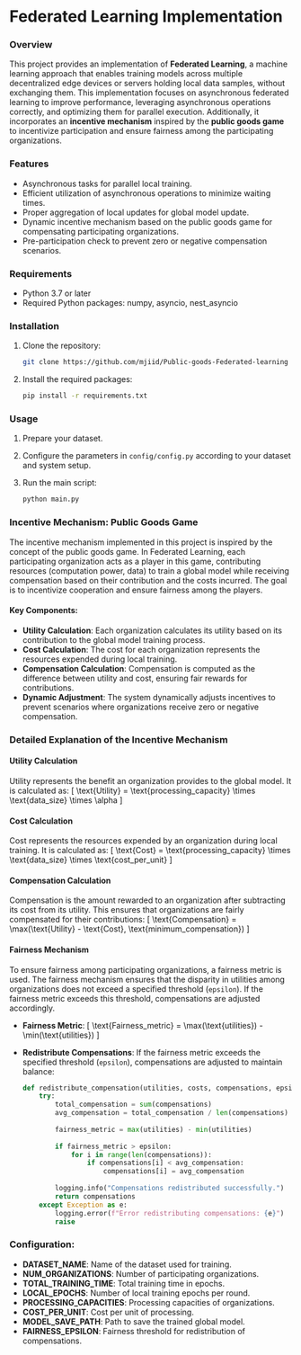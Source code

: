 # Federated Learning Implementation
### Overview
This project provides an implementation of **Federated Learning**, a machine learning approach that enables training models across multiple decentralized edge devices or servers holding local data samples, without exchanging them. This implementation focuses on asynchronous federated learning to improve performance, leveraging asynchronous operations correctly, and optimizing them for parallel execution. Additionally, it incorporates an **incentive mechanism** inspired by the **public goods game** to incentivize participation and ensure fairness among the participating organizations.

### Features
- Asynchronous tasks for parallel local training.
- Efficient utilization of asynchronous operations to minimize waiting times.
- Proper aggregation of local updates for global model update.
- Dynamic incentive mechanism based on the public goods game for compensating participating organizations.
- Pre-participation check to prevent zero or negative compensation scenarios.

### Requirements
- Python 3.7 or later
- Required Python packages: numpy, asyncio, nest_asyncio

### Installation
1. Clone the repository:
    ```bash
    git clone https://github.com/mjiid/Public-goods-Federated-learning
    ```

2. Install the required packages:
    ```bash
    pip install -r requirements.txt
    ```

### Usage
1. Prepare your dataset.

2. Configure the parameters in `config/config.py` according to your dataset and system setup.

3. Run the main script:
    ```bash
    python main.py
    ```

### Incentive Mechanism: Public Goods Game
The incentive mechanism implemented in this project is inspired by the concept of the public goods game. In Federated Learning, each participating organization acts as a player in this game, contributing resources (computation power, data) to train a global model while receiving compensation based on their contribution and the costs incurred. The goal is to incentivize cooperation and ensure fairness among the players.

#### Key Components:
- **Utility Calculation**: Each organization calculates its utility based on its contribution to the global model training process.
- **Cost Calculation**: The cost for each organization represents the resources expended during local training.
- **Compensation Calculation**: Compensation is computed as the difference between utility and cost, ensuring fair rewards for contributions.
- **Dynamic Adjustment**: The system dynamically adjusts incentives to prevent scenarios where organizations receive zero or negative compensation.

### Detailed Explanation of the Incentive Mechanism

#### Utility Calculation
Utility represents the benefit an organization provides to the global model. It is calculated as:
\[ \text{Utility} = \text{processing\_capacity} \times \text{data\_size} \times \alpha \]

#### Cost Calculation
Cost represents the resources expended by an organization during local training. It is calculated as:
\[ \text{Cost} = \text{processing\_capacity} \times \text{data\_size} \times \text{cost\_per\_unit} \]

#### Compensation Calculation
Compensation is the amount rewarded to an organization after subtracting its cost from its utility. This ensures that organizations are fairly compensated for their contributions:
\[ \text{Compensation} = \max(\text{Utility} - \text{Cost}, \text{minimum\_compensation}) \]

#### Fairness Mechanism
To ensure fairness among participating organizations, a fairness metric is used. The fairness mechanism ensures that the disparity in utilities among organizations does not exceed a specified threshold (`epsilon`). If the fairness metric exceeds this threshold, compensations are adjusted accordingly.

- **Fairness Metric**: 
  \[ \text{Fairness\_metric} = \max(\text{utilities}) - \min(\text{utilities}) \]

- **Redistribute Compensations**: If the fairness metric exceeds the specified threshold (`epsilon`), compensations are adjusted to maintain balance:
  ```python
  def redistribute_compensation(utilities, costs, compensations, epsilon):
      try:
          total_compensation = sum(compensations)
          avg_compensation = total_compensation / len(compensations)
          
          fairness_metric = max(utilities) - min(utilities)
          
          if fairness_metric > epsilon:
              for i in range(len(compensations)):
                  if compensations[i] < avg_compensation:
                      compensations[i] = avg_compensation
          
          logging.info("Compensations redistributed successfully.")
          return compensations
      except Exception as e:
          logging.error(f"Error redistributing compensations: {e}")
          raise

### Configuration:
- **DATASET_NAME**: Name of the dataset used for training.
- **NUM_ORGANIZATIONS**: Number of participating organizations.
- **TOTAL_TRAINING_TIME**: Total training time in epochs.
- **LOCAL_EPOCHS**: Number of local training epochs per round.
- **PROCESSING_CAPACITIES**: Processing capacities of organizations.
- **COST_PER_UNIT**: Cost per unit of processing.
- **MODEL_SAVE_PATH**: Path to save the trained global model.
- **FAIRNESS_EPSILON**: Fairness threshold for redistribution of compensations.